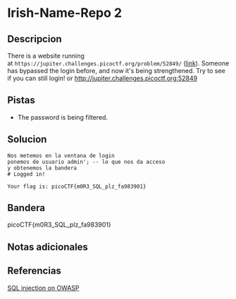 # Irish-Name-Repo 2

## Descripcion
There is a website running at `https://jupiter.challenges.picoctf.org/problem/52849/` ([link](https://jupiter.challenges.picoctf.org/problem/52849/)). Someone has bypassed the login before, and now it's being strengthened. Try to see if you can still login! or http://jupiter.challenges.picoctf.org:52849
## Pistas
- The password is being filtered.
## Solucion
```
Nos metemos en la ventana de login 
ponemos de usuario admin'; -- lo que nos da acceso 
y obtenemos la bandera
# Logged in!

Your flag is: picoCTF{m0R3_SQL_plz_fa983901}

```

## Bandera

picoCTF{m0R3_SQL_plz_fa983901}

## Notas adicionales

## Referencias
[SQL injection on OWASP](https://owasp.org/www-community/attacks/SQL_Injection)